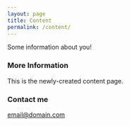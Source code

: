 ```yaml
---
layout: page
title: Content
permalink: /content/
---
```


Some information about you!

### More Information

This is the newly-created content page.

### Contact me

[email@domain.com](mailto:email@domain.com)

